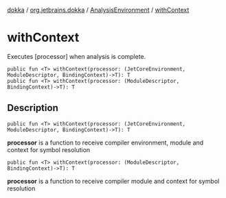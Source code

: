[dokka](../../index.md) / [org.jetbrains.dokka](../index.md) / [AnalysisEnvironment](index.md) / [withContext](withContext.md)

# withContext
Executes [processor] when analysis is complete.
```
public fun <T> withContext(processor: (JetCoreEnvironment, ModuleDescriptor, BindingContext)->T): T
public fun <T> withContext(processor: (ModuleDescriptor, BindingContext)->T): T
```
## Description
```
public fun <T> withContext(processor: (JetCoreEnvironment, ModuleDescriptor, BindingContext)->T): T
```


**processor**
is a function to receive compiler environment, module and context for symbol resolution

```
public fun <T> withContext(processor: (ModuleDescriptor, BindingContext)->T): T
```


**processor**
is a function to receive compiler module and context for symbol resolution

